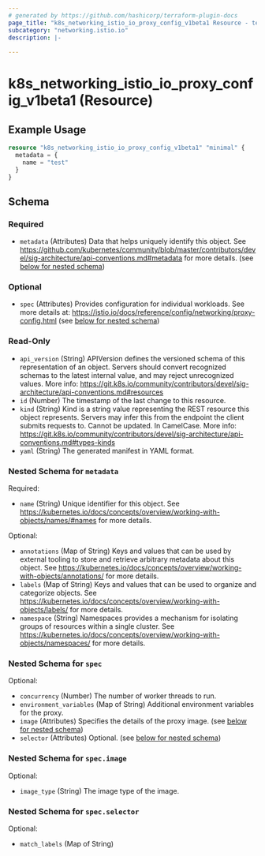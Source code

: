 ```yaml
---
# generated by https://github.com/hashicorp/terraform-plugin-docs
page_title: "k8s_networking_istio_io_proxy_config_v1beta1 Resource - terraform-provider-k8s"
subcategory: "networking.istio.io"
description: |-
  
---
```


# k8s_networking_istio_io_proxy_config_v1beta1 (Resource)



## Example Usage

```terraform
resource "k8s_networking_istio_io_proxy_config_v1beta1" "minimal" {
  metadata = {
    name = "test"
  }
}
```

<!-- schema generated by tfplugindocs -->
## Schema

### Required

- `metadata` (Attributes) Data that helps uniquely identify this object. See https://github.com/kubernetes/community/blob/master/contributors/devel/sig-architecture/api-conventions.md#metadata for more details. (see [below for nested schema](#nestedatt--metadata))

### Optional

- `spec` (Attributes) Provides configuration for individual workloads. See more details at: https://istio.io/docs/reference/config/networking/proxy-config.html (see [below for nested schema](#nestedatt--spec))

### Read-Only

- `api_version` (String) APIVersion defines the versioned schema of this representation of an object. Servers should convert recognized schemas to the latest internal value, and may reject unrecognized values. More info: https://git.k8s.io/community/contributors/devel/sig-architecture/api-conventions.md#resources
- `id` (Number) The timestamp of the last change to this resource.
- `kind` (String) Kind is a string value representing the REST resource this object represents. Servers may infer this from the endpoint the client submits requests to. Cannot be updated. In CamelCase. More info: https://git.k8s.io/community/contributors/devel/sig-architecture/api-conventions.md#types-kinds
- `yaml` (String) The generated manifest in YAML format.

<a id="nestedatt--metadata"></a>
### Nested Schema for `metadata`

Required:

- `name` (String) Unique identifier for this object. See https://kubernetes.io/docs/concepts/overview/working-with-objects/names/#names for more details.

Optional:

- `annotations` (Map of String) Keys and values that can be used by external tooling to store and retrieve arbitrary metadata about this object. See https://kubernetes.io/docs/concepts/overview/working-with-objects/annotations/ for more details.
- `labels` (Map of String) Keys and values that can be used to organize and categorize objects. See https://kubernetes.io/docs/concepts/overview/working-with-objects/labels/ for more details.
- `namespace` (String) Namespaces provides a mechanism for isolating groups of resources within a single cluster. See https://kubernetes.io/docs/concepts/overview/working-with-objects/namespaces/ for more details.


<a id="nestedatt--spec"></a>
### Nested Schema for `spec`

Optional:

- `concurrency` (Number) The number of worker threads to run.
- `environment_variables` (Map of String) Additional environment variables for the proxy.
- `image` (Attributes) Specifies the details of the proxy image. (see [below for nested schema](#nestedatt--spec--image))
- `selector` (Attributes) Optional. (see [below for nested schema](#nestedatt--spec--selector))

<a id="nestedatt--spec--image"></a>
### Nested Schema for `spec.image`

Optional:

- `image_type` (String) The image type of the image.


<a id="nestedatt--spec--selector"></a>
### Nested Schema for `spec.selector`

Optional:

- `match_labels` (Map of String)


